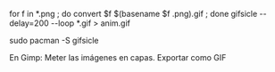 for f in *.png ; do convert $f $(basename $f .png).gif ; done
gifsicle --delay=200 --loop *.gif > anim.gif

sudo pacman -S gifsicle


En Gimp:
Meter las imágenes en capas.
Exportar como GIF
